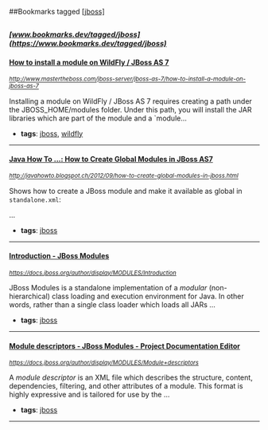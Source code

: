 ##Bookmarks tagged [[jboss]](https://www.bookmarks.dev?q=[jboss])

_<sup><sup>[www.bookmarks.dev/tagged/jboss](https://www.bookmarks.dev/tagged/jboss)</sup></sup>_
---
#### [How to install a module on WildFly / JBoss AS 7](http://www.mastertheboss.com/jboss-server/jboss-as-7/how-to-install-a-module-on-jboss-as-7)
_<sup>http://www.mastertheboss.com/jboss-server/jboss-as-7/how-to-install-a-module-on-jboss-as-7</sup>_

Installing a module on WildFly / JBoss AS 7 requires creating a path under the JBOSS_HOME/modules folder. Under this path, you will install the JAR libraries which are part of the module and a `module...
* **tags**: [jboss](../tagged/jboss.md), [wildfly](../tagged/wildfly.md)
---
#### [Java How To ...: How to Create Global Modules in JBoss AS7](http://javahowto.blogspot.ch/2012/09/how-to-create-global-modules-in-jboss.html)
_<sup>http://javahowto.blogspot.ch/2012/09/how-to-create-global-modules-in-jboss.html</sup>_

Shows how to create a JBoss module and make it available as global in `standalone.xml`:

...
* **tags**: [jboss](../tagged/jboss.md)
---
#### [Introduction - JBoss Modules](https://docs.jboss.org/author/display/MODULES/Introduction)
_<sup>https://docs.jboss.org/author/display/MODULES/Introduction</sup>_

JBoss Modules is a standalone implementation of a _modular_ (non-hierarchical) class loading and execution environment for Java. In other words, rather than a single class loader which loads all JARs ...
* **tags**: [jboss](../tagged/jboss.md)
---
#### [Module descriptors - JBoss Modules - Project Documentation Editor](https://docs.jboss.org/author/display/MODULES/Module+descriptors)
_<sup>https://docs.jboss.org/author/display/MODULES/Module+descriptors</sup>_

A _module descriptor_ is an XML file which describes the structure, content, dependencies, filtering, and other attributes of a module. This format is highly expressive and is tailored for use by the ...
* **tags**: [jboss](../tagged/jboss.md)
---
